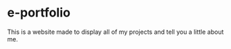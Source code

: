# e-portfolio

This is a website made to display all of my projects and tell you a little about me.
